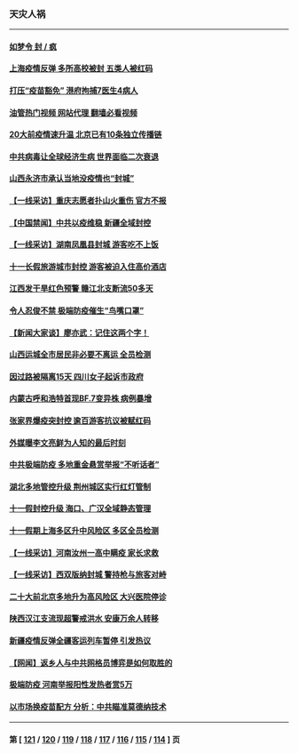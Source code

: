 ### 天灾人祸
---
#### [如梦令 封 / 疯](../../pages/ncid280/n13841968.md?10100845) 
#### [上海疫情反弹 多所高校被封 五类人被红码](../../pages/ncid280/n13841848.md?10100845) 
#### [打压“疫苗豁免” 港府拘捕7医生4病人](../../pages/ncid280/n13841603.md?10100845) 
#### [油管热门视频 网站代理 翻墙必看视频](http://209.222.30.114:81/youtube.html?10100845)
#### [20大前疫情速升温 北京已有10条独立传播链](../../pages/ncid280/n13841535.md?10100845) 
#### [中共病毒让全球经济生病 世界面临二次衰退](../../pages/ncid280/n13841569.md?10100845) 
#### [山西永济市承认当地没疫情也“封城”](../../pages/ncid280/n13841551.md?10100845) 
#### [【一线采访】重庆志愿者扑山火重伤 官方不报](../../pages/ncid280/n13841380.md?10100845) 
#### [【中国禁闻】中共以疫维稳 新疆全域封控](../../pages/ncid280/n13841371.md?10100845) 
#### [【一线采访】湖南凤凰县封城 游客吃不上饭](../../pages/ncid280/n13841274.md?10100845) 
#### [十一长假旅游城市封控 游客被迫入住高价酒店](../../pages/ncid280/n13841322.md?10100845) 
#### [江西发干旱红色预警 赣江北支断流50多天](../../pages/ncid280/n13841154.md?10100845) 
#### [令人忍俊不禁 极端防疫催生“鸟嘴口罩”](../../pages/ncid280/n13840707.md?10100845) 
#### [【新闻大家谈】廖亦武：记住这两个字！](../../pages/ncid280/n13840556.md?10100845) 
#### [山西运城全市居民非必要不离运 全员检测](../../pages/ncid280/n13840854.md?10100845) 
#### [因过路被隔离15天 四川女子起诉市政府](../../pages/ncid280/n13840759.md?10100845) 
#### [内蒙古呼和浩特首现BF.7变异株 病例暴增](../../pages/ncid280/n13840684.md?10100845) 
#### [张家界爆疫突封控 逾百游客抗议被赋红码](../../pages/ncid280/n13840508.md?10100845) 
#### [外媒曝李文亮鲜为人知的最后时刻](../../pages/ncid280/n13840198.md?10100845) 
#### [中共极端防疫 多地重金悬赏举报“不听话者”](../../pages/ncid280/n13840396.md?10100845) 
#### [湖北多地管控升级 荆州城区实行红灯管制](../../pages/ncid280/n13839900.md?10100845) 
#### [十一假封控升级 海口、广汉全域静态管理](../../pages/ncid280/n13839788.md?10100845) 
#### [十一假期上海多区升中风险区 多区全员检测](../../pages/ncid280/n13839748.md?10100845) 
#### [【一线采访】河南汝州一高中瞒疫 家长求救](../../pages/ncid280/n13839669.md?10100845) 
#### [【一线采访】西双版纳封城 警持枪与旅客对峙](../../pages/ncid280/n13839313.md?10100845) 
#### [二十大前北京多地升为高风险区 大兴医院停诊](../../pages/ncid280/n13839362.md?10100845) 
#### [陕西汉江支流现超警戒洪水 安康万余人转移](../../pages/ncid280/n13839315.md?10100845) 
#### [新疆疫情反弹全疆客运列车暂停 引发热议](../../pages/ncid280/n13839083.md?10100845) 
#### [【网闻】返乡人与中共网格员博弈是如何取胜的](../../pages/ncid280/n13838976.md?10100845) 
#### [极端防疫 河南举报阳性发热者赏5万](../../pages/ncid280/n13838700.md?10100845) 
#### [以市场换疫苗配方 分析：中共瞄准莫德纳技术](../../pages/ncid280/n13838792.md?10100845) 

---
#### 第 [ [121](./121.md?10100845) / [120](./120.md?10100845) / [119](./119.md?10100845) / [118](./118.md?10100845) / [117](./117.md?10100845) / [116](./116.md?10100845) / [115](./115.md?10100845) / [114](./114.md?10100845) ] 页
